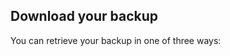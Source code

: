 <!-- usedin: [ _legacy_docker/Tutorials] - post: -->


## Download your backup
You can retrieve your backup in one of three ways:

